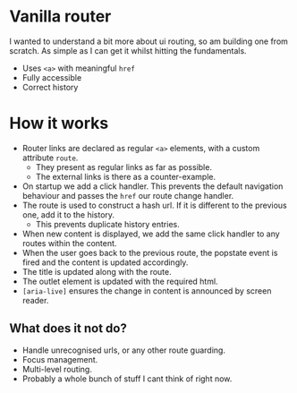 # Vanilla router

I wanted to understand a bit more about ui routing, so am building one from scratch. As simple as I can get it whilst hitting the fundamentals.

- Uses `<a>` with meaningful `href`
- Fully accessible
- Correct history

# How it works

- Router links are declared as regular `<a>` elements, with a custom attribute `route`.
  - They present as regular links as far as possible.
  - The external links is there as a counter-example.
- On startup we add a click handler. This prevents the default navigation behaviour and passes the `href` our route change handler.
- The route is used to construct a hash url. If it is different to the previous one, add it to the history.
  - This prevents duplicate history entries.
- When new content is displayed, we add the same click handler to any routes within the content. 
- When the user goes back to the previous route, the popstate event is fired and the content is updated accordingly.
- The title is updated along with the route.
- The outlet element is updated with the required html.
- `[aria-live]` ensures the change in content is announced by screen reader.

## What does it not do?

- Handle unrecognised urls, or any other route guarding.
- Focus management.
- Multi-level routing.
- Probably a whole bunch of stuff I cant think of right now.
